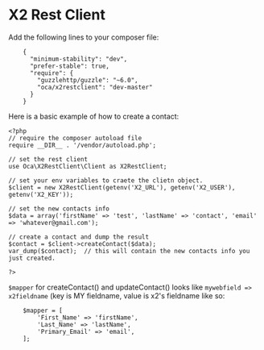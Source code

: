 <h1> X2 Rest Client</h1>

Add the following lines to your composer file:
```
    {
      "minimum-stability": "dev",
      "prefer-stable": true,
      "require": {
        "guzzlehttp/guzzle": "~6.0",
        "oca/x2restclient": "dev-master"
      }
    }
```

Here is a basic example of how to create a contact:
```
<?php
// require the composer autoload file
require __DIR__ . '/vendor/autoload.php';

// set the rest client
use Oca\X2RestClient\Client as X2RestClient;

// set your env variables to craete the clietn object.
$client = new X2RestClient(getenv('X2_URL'), getenv('X2_USER'), getenv('X2_KEY'));

// set the new contacts info
$data = array('firstName' => 'test', 'lastName' => 'contact', 'email' => 'whatever@gmail.com');

// create a contact and dump the result
$contact = $client->createContact($data);
var_dump($contact);  // this will contain the new contacts info you just created.

?>
```



`$mapper` for createContact() and updateContact() looks like `mywebfield => x2fieldname` (key is MY fieldname, value is x2's fieldname like so:

```
    $mapper = [
        'First_Name' => 'firstName',
        'Last_Name' => 'lastName',
        'Primary_Email' => 'email',
    ];
```

